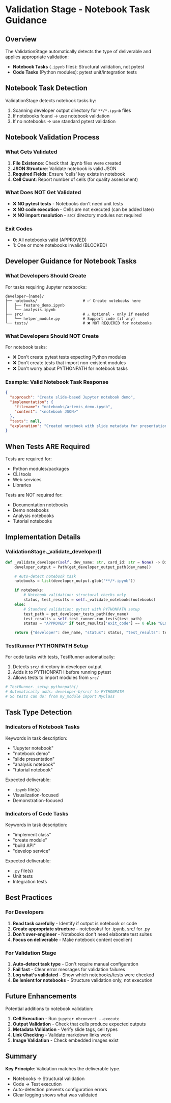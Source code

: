 # Validation Stage - Notebook Task Guidance

## Overview

The ValidationStage automatically detects the type of deliverable and applies appropriate validation:

- **Notebook Tasks** (`.ipynb` files): Structural validation, not pytest
- **Code Tasks** (Python modules): pytest unit/integration tests

## Notebook Task Detection

ValidationStage detects notebook tasks by:
1. Scanning developer output directory for `**/*.ipynb` files
2. If notebooks found → use notebook validation
3. If no notebooks → use standard pytest validation

## Notebook Validation Process

### What Gets Validated

1. **File Existence**: Check that .ipynb files were created
2. **JSON Structure**: Validate notebook is valid JSON
3. **Required Fields**: Ensure 'cells' key exists in notebook
4. **Cell Count**: Report number of cells (for quality assessment)

### What Does NOT Get Validated

- ❌ **NO pytest tests** - Notebooks don't need unit tests
- ❌ **NO code execution** - Cells are not executed (can be added later)
- ❌ **NO import resolution** - src/ directory modules not required

### Exit Codes

- **0**: All notebooks valid (APPROVED)
- **1**: One or more notebooks invalid (BLOCKED)

## Developer Guidance for Notebook Tasks

### What Developers Should Create

For tasks requiring Jupyter notebooks:

```
developer-{name}/
├── notebooks/                    # ✅ Create notebooks here
│   ├── feature_demo.ipynb
│   └── analysis.ipynb
├── src/                          # ⚠️ Optional - only if needed
│   └── helper_module.py          # Support code (if any)
└── tests/                        # ❌ NOT REQUIRED for notebooks
```

### What Developers Should NOT Create

For notebook tasks:
- ❌ Don't create pytest tests expecting Python modules
- ❌ Don't create tests that import non-existent modules
- ❌ Don't worry about PYTHONPATH for notebook tasks

### Example: Valid Notebook Task Response

```json
{
  "approach": "Create slide-based Jupyter notebook demo",
  "implementation": {
    "filename": "notebooks/artemis_demo.ipynb",
    "content": "<notebook JSON>"
  },
  "tests": null,
  "explanation": "Created notebook with slide metadata for presentation"
}
```

## When Tests ARE Required

Tests are required for:
- Python modules/packages
- CLI tools
- Web services
- Libraries

Tests are NOT required for:
- Documentation notebooks
- Demo notebooks
- Analysis notebooks
- Tutorial notebooks

## Implementation Details

### ValidationStage._validate_developer()

```python
def _validate_developer(self, dev_name: str, card_id: str = None) -> Dict:
    developer_output = Path(get_developer_output_path(dev_name))

    # Auto-detect notebook task
    notebooks = list(developer_output.glob("**/*.ipynb"))

    if notebooks:
        # Notebook validation: structural checks only
        status, test_results = self._validate_notebooks(notebooks)
    else:
        # Standard validation: pytest with PYTHONPATH setup
        test_path = get_developer_tests_path(dev_name)
        test_results = self.test_runner.run_tests(test_path)
        status = "APPROVED" if test_results['exit_code'] == 0 else "BLOCKED"

    return {"developer": dev_name, "status": status, "test_results": test_results}
```

### TestRunner PYTHONPATH Setup

For code tasks with tests, TestRunner automatically:
1. Detects `src/` directory in developer output
2. Adds it to PYTHONPATH before running pytest
3. Allows tests to import modules from `src/`

```python
# TestRunner._setup_pythonpath()
# Automatically adds: developer-b/src/ to PYTHONPATH
# So tests can do: from my_module import MyClass
```

## Task Type Detection

### Indicators of Notebook Tasks

Keywords in task description:
- "Jupyter notebook"
- "notebook demo"
- "slide presentation"
- "analysis notebook"
- "tutorial notebook"

Expected deliverable:
- `.ipynb` file(s)
- Visualization-focused
- Demonstration-focused

### Indicators of Code Tasks

Keywords in task description:
- "implement class"
- "create module"
- "build API"
- "develop service"

Expected deliverable:
- `.py` file(s)
- Unit tests
- Integration tests

## Best Practices

### For Developers

1. **Read task carefully** - Identify if output is notebook or code
2. **Create appropriate structure** - notebooks/ for .ipynb, src/ for .py
3. **Don't over-engineer** - Notebooks don't need elaborate test suites
4. **Focus on deliverable** - Make notebook content excellent

### For Validation Stage

1. **Auto-detect task type** - Don't require manual configuration
2. **Fail fast** - Clear error messages for validation failures
3. **Log what's validated** - Show which notebooks/tests were checked
4. **Be lenient for notebooks** - Structure validation only, not execution

## Future Enhancements

Potential additions to notebook validation:

1. **Cell Execution** - Run `jupyter nbconvert --execute`
2. **Output Validation** - Check that cells produce expected outputs
3. **Metadata Validation** - Verify slide tags, cell types
4. **Link Checking** - Validate markdown links work
5. **Image Validation** - Check embedded images exist

## Summary

**Key Principle**: Validation matches the deliverable type.

- Notebooks → Structural validation
- Code → Test execution
- Auto-detection prevents configuration errors
- Clear logging shows what was validated
